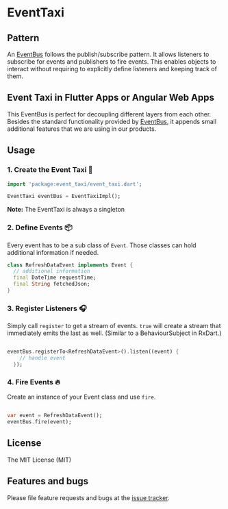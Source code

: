 
# EventTaxi

## Pattern

An [EventBus](https://en.wikipedia.org/wiki/Publish%E2%80%93subscribe_pattern) follows the publish/subscribe pattern.
It allows listeners to subscribe for events and publishers to fire events.
This enables objects to interact without requiring to explicitly define listeners and keeping track of them.

## Event Taxi in Flutter Apps or Angular Web Apps

This EventBus is perfect for decoupling different layers from each other. 
Besides the standard functionality provided by 
[EventBus](https://github.com/marcojakob/dart-event-bus), it appends small additional features that we are using in our products.

## Usage


### 1. Create the Event Taxi 🚕
```dart
import 'package:event_taxi/event_taxi.dart';

EventTaxi eventBus = EventTaxiImpl();
```

**Note:** The EventTaxi is always a singleton

### 2. Define Events 📦
Every event has to be a sub class of `Event`.
Those classes can hold additional information if needed.

```dart
class RefreshDataEvent implements Event {
  // additional information
  final DateTime requestTime;
  final String fetchedJson;
}
```



### 3. Register Listeners 🎧
Simply call `register` to get a stream of events.
`true` will create a stream that immediately emits the last as well. 
(Similar to a BehaviourSubject in RxDart.) 
```dart

eventBus.registerTo<RefreshDataEvent>().listen((event) {
    // handle event
  });

```


### 4. Fire Events 🔥
Create an instance of your Event class and use `fire`.
```dart

var event = RefreshDataEvent();
eventBus.fire(event);

```


## License

The MIT License (MIT)

## Features and bugs

Please file feature requests and bugs at the [issue tracker][tracker].

[tracker]: https://github.com/tikkrapp/event_taxi/issues
